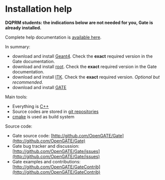 # Installation help

**DQPRM students: the indications below are not needed for you, Gate is already installed.**

Complete help documentation is [available here](http://www.opengatecollaboration.org/InstallingGate).

In summary:

* download and install [Geant4](http://geant4.web.cern.ch). Check the **exact** required version in the Gate documentation.
* download and install [root](http://root.cern.ch). Check the **exact** required version in the Gate documentation.
* download and install [ITK](http://www.itk.org). Check the **exact** required version.  _Optional but recommended._ 
* download and install [GATE](http://github.com/OpenGATE/Gate)

Main tools:

* Everything is [C++](https://en.wikipedia.org/wiki/C%2B%2B)
* Source codes are stored in [git repositories](https://en.wikipedia.org/wiki/Git)
* [cmake](https://en.wikipedia.org/wiki/CMake) is used as build system

Source code:

* Gate source code: [http://github.com/OpenGATE/Gate](http://github.com/OpenGATE/Gate)
* Gate bug tracker and discussion: [http://github.com/OpenGATE/Gate/issues](http://github.com/OpenGATE/Gate/issues)
* Gate examples and contributions: [http://github.com/OpenGATE/GateContrib](http://github.com/OpenGATE/GateContrib)

